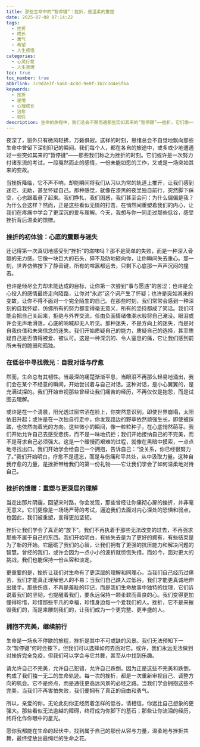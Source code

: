 ```yaml
---
title: 那些生命中的“暂停键”：挫折，是温柔的重塑
date: 2025-07-08 07:14:22
tags:
  - 挫折
  - 成长
  - 勇气
  - 希望
  - 人生感悟
categories: 
  - 心灵疗愈
  - 人生哲理
toc: true
toc_number: true
abbrlink: 7c9d2e1f-5a6b-4c8d-9e0f-1b2c3d4e5f6a
keywords:
  - 挫折
  - 逆境
  - 心理成长
  - 治愈
  - 韧性
description: 生命的旅程中，我们总会不期而遇那些突如其来的“暂停键”——挫折。它们像一场突如其来的暴雨，淋湿了前行的脚步，也模糊了眼前的方向。然而，正是这些看似无情的打击，在悄然间重塑着我们的内心，让我们在疼痛中学会了更深沉的爱与理解。这篇文章，想与你一同走过那些低谷，感受挫折背后温柔的馈赠。
---
```


夜深了，窗外只有微风轻拂，万籁俱寂。这样的时刻，思绪总会不自觉地飘向那些生命中曾留下深刻印记的瞬间。我们每个人，都在各自的旅途中，或多或少地遭遇过一些突如其来的“暂停键”——那些我们称之为挫折的时刻。它们或许是一次努力付诸东流的考试，一段戛然而止的感情，一份未能如愿的工作，又或是一场突如其来的变故。

当挫折降临，它不声不响，却能瞬间将我们从习以为常的轨道上推开，让我们感到迷茫、无助，甚至怀疑自己。那种感觉，就像在漆黑的夜里独自前行，突然脚下踩空，心也跟着悬了起来。我们挣扎，我们困惑，我们甚至会问：为什么偏偏是我？为什么会这样？然而，正是这些看似无情的打击，在悄然间重塑着我们的内心，让我们在疼痛中学会了更深沉的爱与理解。今天，我想与你一同走过那些低谷，感受挫折背后温柔的馈赠。

### 挫折的初体验：心底的震颤与迷失

还记得第一次真切地感受到“挫折”的滋味吗？那不是简单的失败，而是一种深入骨髓的无力感。它像一块巨大的石头，猝不及防地砸向你，让你瞬间失去重心。那一刻，世界仿佛按下了静音键，所有的喧嚣都远去，只剩下心底那一声声沉闷的撞击。

也许是倾尽全力却未能达成的目标，让你第一次尝到“事与愿违”的苦涩；也许是全心投入的感情最终走向陌路，让你对“永远”这个词产生了怀疑；也许是突如其来的变故，让你不得不面对一个完全陌生的自己。在那些时刻，我们常常会感到一种深刻的自我怀疑，仿佛所有的努力都变得毫无意义，所有的坚持都成了笑话。我们可能会把自己关起来，拒绝与外界交流，任由负面情绪像潮水般将自己淹没。眼泪或许会无声地滑落，心底的呐喊却无人听见。那种迷失，不是方向上的迷失，而是对自我价值和未来信念的迷失。我们开始质疑自己的能力，质疑自己的选择，甚至质疑自己是否值得被爱、被认可。这是一种深沉的、令人窒息的痛，它让我们感到前所未有的脆弱和孤独。

### 在低谷中寻找微光：自我对话与疗愈

然而，生命总有其韧性。当最深的痛楚渐渐平息，当眼泪不再那么轻易地涌出，我们会在某个不经意的瞬间，开始尝试着与自己对话。这种对话，是小心翼翼的，是充满试探的。我们开始审视那些曾经让我们痛苦的经历，不再仅仅是抱怨，而是试图去理解。

或许是在一个清晨，阳光透过窗帘洒在脸上，你突然意识到，即使世界崩塌，太阳依旧升起；或许是在一次独自行走中，你发现路边的野草依然顽强生长，即使被踩踏，也依然向着光的方向。这些微小的瞬间，像一粒粒种子，在心底悄然萌芽。我们开始允许自己去感受悲伤，而不是一味地抗拒；我们开始接纳自己的不完美，而不是苛求自己必须强大。这是一个缓慢而艰难的过程，就像在黑暗中摸索，一点点地寻找出口。我们开始学会给自己一个拥抱，告诉自己：“没关系，你已经很努力了。”我们开始明白，疗愈不是遗忘，而是与伤痛和平共处，从中汲取力量。这种自我疗愈的力量，是挫折带给我们的第一份礼物——它让我们学会了如何温柔地对待自己。

### 挫折的馈赠：重塑与更深层的理解

当走出那片阴霾，回望来时路，你会发现，那些曾经让你痛彻心扉的挫折，并非毫无意义。它们更像是一场场严苛的考试，逼迫我们去面对内心深处的恐惧和弱点，也因此，我们被重塑，变得更加坚韧。

挫折让我们学会了真正的“放下”。我们不再执着于那些无法改变的过去，不再强求那些不属于自己的东西。我们开始明白，有些失去是为了更好的拥有，有些结束是为了新的开始。它磨砺了我们的心智，让我们拥有了更强的抗压能力和解决问题的智慧。曾经的我们，或许会因为一点小小的波折就惊慌失措，而如今，面对更大的挑战，我们也能保持一份从容和淡定。

更重要的是，挫折让我们对生命有了更深层的理解和同理心。当我们自己经历过痛苦，我们才能真正理解他人的不易；当我们自己跌入过低谷，我们才能更真诚地伸出援手。那些伤痕，不再是羞耻的印记，而是我们生命故事中独特的纹理，它们诉说着我们的坚韧，也提醒着我们，要永远保持一颗柔软而善良的心。我们变得更加懂得珍惜，珍惜那些平凡的幸福，珍惜身边每一个爱我们的人。挫折，它不是来摧毁我们的，而是来雕刻我们的，让我们成为一个更完整、更丰盛的人。

### 拥抱不完美，继续前行

生命是一场永不停歇的旅程，挫折是其中不可或缺的风景。我们无法预知下一次“暂停键”何时会按下，但我们可以选择如何去面对它。或许，我们永远无法做到对挫折完全免疫，但我们可以学会与它共舞，甚至从中找到乐趣。

请允许自己不完美，允许自己犯错，允许自己跌倒。因为正是这些不完美和跌倒，构成了我们独一无二的生命轨迹。每一次的挫折，都是一次重新审视自己、调整方向的机会。它不是终点，而是通往更高远风景的必经之路。当我们学会拥抱这些不完美，当我们不再害怕失败，我们便拥有了真正的自由和勇气。

所以，亲爱的你，无论此刻你正经历着怎样的低谷，请相信，你远比自己想象的更强大。那些看似无法逾越的障碍，终将成为你脚下的基石；那些让你流泪的经历，终将化作你眼中的星光。

愿你我都能在生命的起伏中，找到属于自己的那份从容与力量，温柔地与挫折共舞，最终绽放出最绚烂的生命之花。